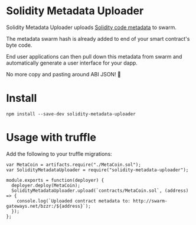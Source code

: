 Solidity Metadata Uploader
==========================

Solidity Metadata Uploader uploads [Solidity code
metadata](http://solidity.readthedocs.io/en/develop/metadata.html#contract-metadata) to swarm.

The metadata swarm hash is already added to end of your smart contract's byte
code.

End user applications can then pull down this metadata from swarm and
automatically generate a user interface for your dapp.

No more copy and pasting around ABI JSON! 🎉

Install
=======

`npm install --save-dev solidity-metadata-uploader`

Usage with truffle
==================

Add the following to your truffle migrations:



    var MetaCoin = artifacts.require("./MetaCoin.sol");
    var SolidityMetadataUploader = require("solidity-metadata-uploader");

    module.exports = function(deployer) {
      deployer.deploy(MetaCoin);
      SolidityMetadataUploader.upload(`contracts/MetaCoin.sol`, (address) => {
        console.log(`Uploaded contract metadata to: http://swarm-gateways.net/bzzr:/${address}`);
      });
    };
